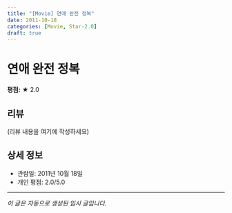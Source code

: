 ```yaml
---
title: "[Movie] 연애 완전 정복"
date: 2011-10-18
categories: [Movie, Star-2.0]
draft: true
---
```


# 연애 완전 정복

**평점:** ★ 2.0

## 리뷰

(리뷰 내용을 여기에 작성하세요)

## 상세 정보

- 관람일: 2011년 10월 18일
- 개인 평점: 2.0/5.0

---

*이 글은 자동으로 생성된 임시 글입니다.*
